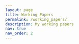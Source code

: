 ```yaml
---
layout: page
title: Working Papers
permalink: /working_papers/
description: My working papers
nav: true
nav_order: 2
---
```




